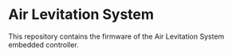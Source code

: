 # Air Levitation System

This repository contains the firmware of the Air Levitation System embedded controller.

